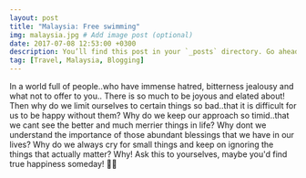 ```yaml
---
layout: post
title: "Malaysia: Free swimming"
img: malaysia.jpg # Add image post (optional)
date: 2017-07-08 12:53:00 +0300
description: You’ll find this post in your `_posts` directory. Go ahead and edit it and re-build the site to see your changes. # Add post description (optional)
tag: [Travel, Malaysia, Blogging]
---
```

In a world full of people..who have immense hatred, bitterness  jealousy and what not to offer to you..
There is so much to be joyous and elated about! 
Then why do we limit ourselves to certain things so bad..that it is difficult for us to be happy without them? 
Why do we keep our approach so timid..that we cant see the better and much merrier things in life? 
Why dont we understand the importance of those abundant  blessings that we have in our lives? 
Why do we always cry for small things and keep on ignoring the things that actually matter?  Why!
Ask this to yourselves, maybe you'd find true happiness someday! 💖🎀
